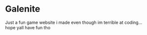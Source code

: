 # Galenite
Just a fun game website i made even though im terrible at coding...
<br>hope yall have fun tho
